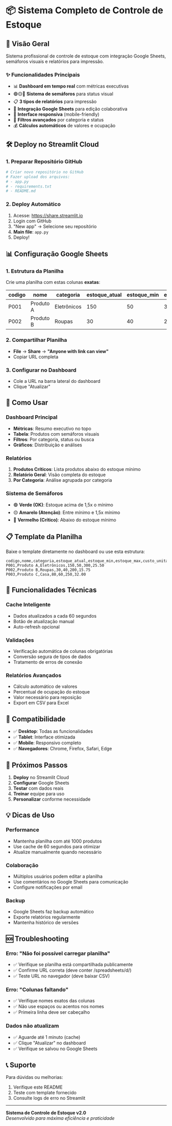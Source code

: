 # 📦 Sistema Completo de Controle de Estoque

## 🚀 Visão Geral

Sistema profissional de controle de estoque com integração Google Sheets, semáforos visuais e relatórios para impressão.

### ✨ Funcionalidades Principais

- 📊 **Dashboard em tempo real** com métricas executivas
- 🟢🟡🔴 **Sistema de semáforos** para status visual
- 📋 **3 tipos de relatórios** para impressão
- 🔄 **Integração Google Sheets** para edição colaborativa
- 📱 **Interface responsiva** (mobile-friendly)
- 🎯 **Filtros avançados** por categoria e status
- 💰 **Cálculos automáticos** de valores e ocupação

## 🛠️ Deploy no Streamlit Cloud

### 1. Preparar Repositório GitHub
```bash
# Criar novo repositório no GitHub
# Fazer upload dos arquivos:
# - app.py
# - requirements.txt
# - README.md
```

### 2. Deploy Automático
1. Acesse: https://share.streamlit.io
2. Login com GitHub
3. "New app" → Selecione seu repositório
4. **Main file**: `app.py`
5. Deploy!

## 📊 Configuração Google Sheets

### 1. Estrutura da Planilha
Crie uma planilha com estas colunas **exatas**:

| codigo | nome | categoria | estoque_atual | estoque_min | estoque_max | custo_unitario |
|--------|------|-----------|---------------|-------------|-------------|----------------|
| P001 | Produto A | Eletrônicos | 150 | 50 | 300 | 25.50 |
| P002 | Produto B | Roupas | 30 | 40 | 200 | 15.75 |

### 2. Compartilhar Planilha
- **File** → **Share** → **"Anyone with link can view"**
- Copiar URL completa

### 3. Configurar no Dashboard
- Cole a URL na barra lateral do dashboard
- Clique "Atualizar"

## 🎯 Como Usar

### Dashboard Principal
- **Métricas**: Resumo executivo no topo
- **Tabela**: Produtos com semáforos visuais
- **Filtros**: Por categoria, status ou busca
- **Gráficos**: Distribuição e análises

### Relatórios
1. **Produtos Críticos**: Lista produtos abaixo do estoque mínimo
2. **Relatório Geral**: Visão completa do estoque
3. **Por Categoria**: Análise agrupada por categoria

### Sistema de Semáforos
- 🟢 **Verde (OK)**: Estoque acima de 1,5x o mínimo
- 🟡 **Amarelo (Atenção)**: Entre mínimo e 1,5x mínimo
- 🔴 **Vermelho (Crítico)**: Abaixo do estoque mínimo

## 📋 Template da Planilha

Baixe o template diretamente no dashboard ou use esta estrutura:

```csv
codigo,nome,categoria,estoque_atual,estoque_min,estoque_max,custo_unitario
P001,Produto A,Eletrônicos,150,50,300,25.50
P002,Produto B,Roupas,30,40,200,15.75
P003,Produto C,Casa,80,60,250,32.00
```

## 🔧 Funcionalidades Técnicas

### Cache Inteligente
- Dados atualizados a cada 60 segundos
- Botão de atualização manual
- Auto-refresh opcional

### Validações
- Verificação automática de colunas obrigatórias
- Conversão segura de tipos de dados
- Tratamento de erros de conexão

### Relatórios Avançados
- Cálculo automático de valores
- Percentual de ocupação do estoque
- Valor necessário para reposição
- Export em CSV para Excel

## 📱 Compatibilidade

- ✅ **Desktop**: Todas as funcionalidades
- ✅ **Tablet**: Interface otimizada
- ✅ **Mobile**: Responsivo completo
- ✅ **Navegadores**: Chrome, Firefox, Safari, Edge

## 🚀 Próximos Passos

1. **Deploy** no Streamlit Cloud
2. **Configurar** Google Sheets
3. **Testar** com dados reais
4. **Treinar** equipe para uso
5. **Personalizar** conforme necessidade

## 💡 Dicas de Uso

### Performance
- Mantenha planilha com até 1000 produtos
- Use cache de 60 segundos para otimizar
- Atualize manualmente quando necessário

### Colaboração
- Múltiplos usuários podem editar a planilha
- Use comentários no Google Sheets para comunicação
- Configure notificações por email

### Backup
- Google Sheets faz backup automático
- Exporte relatórios regularmente
- Mantenha histórico de versões

## 🆘 Troubleshooting

### Erro: "Não foi possível carregar planilha"
- ✅ Verifique se planilha está compartilhada publicamente
- ✅ Confirme URL correta (deve conter /spreadsheets/d/)
- ✅ Teste URL no navegador (deve baixar CSV)

### Erro: "Colunas faltando"
- ✅ Verifique nomes exatos das colunas
- ✅ Não use espaços ou acentos nos nomes
- ✅ Primeira linha deve ser cabeçalho

### Dados não atualizam
- ✅ Aguarde até 1 minuto (cache)
- ✅ Clique "Atualizar" no dashboard
- ✅ Verifique se salvou no Google Sheets

## 📞 Suporte

Para dúvidas ou melhorias:
1. Verifique este README
2. Teste com template fornecido
3. Consulte logs de erro no Streamlit

---

**Sistema de Controle de Estoque v2.0**  
*Desenvolvido para máxima eficiência e praticidade*

